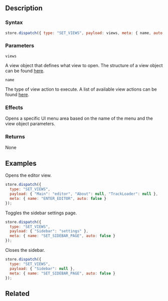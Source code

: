 ## Description

### Syntax

```javascript
store.dispatch({ type: "SET_VIEWS", payload: views, meta: { name, auto: false } });
```

### Parameters

`views`

A view object that defines what view to open. The structure of a view object can be found [here](./view_template.js).

`name`

The type of view action to execute. A list of available view actions can be found [here](./view_actions.json).

### Effects

Opens a specific UI menu area based on the name of the menu and the view object parameters.

### Returns

None

## Examples

Opens the editor view.

```javascript
store.dispatch({
  type: "SET_VIEWS",
  payload: { "Main": "editor", "About": null, "TrackLoader": null },
  meta: { name: "ENTER_EDITOR", auto: false }
});
```

Toggles the sidebar settings page.

```javascript
store.dispatch({
  type: "SET_VIEWS",
  payload: { "Sidebar": "settings" },
  meta: { name: "SET_SIDEBAR_PAGE", auto: false }
});
```

Closes the sidebar.

```javascript
store.dispatch({
  type: "SET_VIEWS",
  payload: { "Sidebar": null },
  meta: { name: "SET_SIDEBAR_PAGE", auto: false }
});
```

## Related
